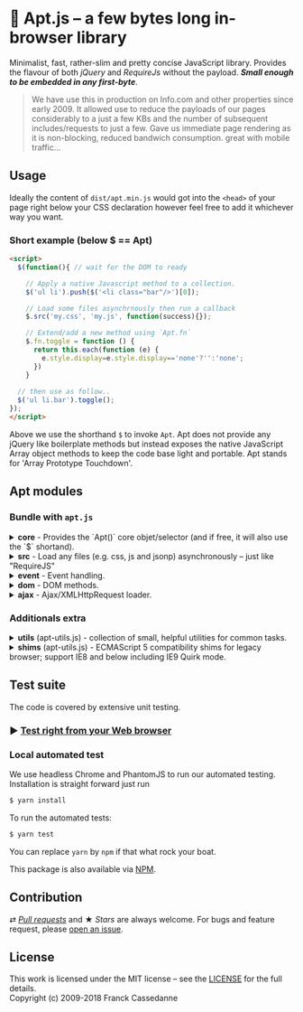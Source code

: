 # :rocket: Apt.js – a few bytes long in-browser library

Minimalist, fast, rather-slim and pretty concise JavaScript library. Provides the flavour of both *jQuery* and *RequireJs* without the payload. ***Small enough to be embedded in any first-byte***.

> We have use this in production on Info.com and other properties since early 2009. It allowed use to reduce the payloads of our pages considerably to a just a few KBs and the number of subsequent includes/requests to just a few. Gave us immediate page rendering as it is non-blocking, reduced bandwich consumption. great with mobile traffic...

## Usage

Ideally the content of `dist/apt.min.js` would got into the `<head>` of your page right below your CSS declaration however feel free to add it whichever way you want.

### Short example (below $ == Apt)
```html
<script>
  $(function(){ // wait for the DOM to ready

    // Apply a native Javascript method to a collection. 
    $('ul li').push($('<li class="bar"/>')[0]);

    // Load some files asynchrnously then run a callback
    $.src('my.css', 'my.js', function(success){});

    // Extend/add a new method using `Apt.fn`
    $.fn.toggle = function () {
      return this.each(function (e) {
        e.style.display=e.style.display=='none'?'':'none';
      })
    }
  
  // then use as follow..
  $('ul li.bar').toggle();
});
</script>
```

Above we use the shorthand `$` to invoke `Apt`. Apt does not provide any jQuery like boilerplate methods but instead exposes the native JavaScript Array object methods to keep the code base light and portable. Apt stands for 'Array Prototype Touchdown'.

## Apt modules

### Bundle with `apt.js`

<details><summary><b>core</b> - Provides the `Apt()` core objet/selector (and if free, it will also use the `$` shortand).</summary><p>

```js
`Apt()`	// Core `Apt` selector object returns a collection.
`$`	// Alias of `Apt` if global `$` is free - jQuery like!
`$.fn`	// to extend Apt prototype.
```
```js
`$.type()`	// Returns type
`$("ul li").each(...);`	// Iterare over the collection items.
```
```js
- `$().push(el)` // Adds one or more elements to the end, and returns the new length of the collection.
- `$().pop(el)` // Removes and returns the last element from the collection.
- `$().shift(el)` // Same as pop() but from the beginning.
- `$().unshift(el)` // Same as push() but from the beginning.
- `$().slice(0,1)` // Extracts a section, returns a new.
- `$().slice(0,1,el)` // Add/remove from specific location.
- `$().sort()`  // Sorts
- `$().reverse()` // Reverses
- `$().concat()`  // Joins 2 or more
- `$().join()`  // Joins all elements into a string
- and the usual `unique()`, `reduce()`, `indexOf()`, `filter()`, `some()`, `map()`, `every()`, ...
```
</p></details>

<details><summary><b>src</b> - Load any files (e.g. css, js and jsonp) asynchronously – just like "RequireJS"</summary><p>

```js
$.src("/my_styles.css", "/my_scripts.jss", "...");
$.src("/my_scripts.jsonp");
```
You can also use a callback as the last argument.
```js
$.src("/my_scripts.js", function(success) { console.log("success == true, succesfully loaded") } );
$.src("/my_styles.css", "/my_scripts.jss", "...", function(success) {} );
```

</p></details>

<details><summary><b>event</b> - Event handling.</summary><p>

```js
var callback = function(event){ console.log(event); }
$("div .link").on('mouseover', callback);
$("div .link").off('mouseover', callback);
```
</p></details>

<details><summary><b>dom</b> - DOM methods.</summary><p>

```js
var h = "Some <b>HTML</b>";
$('h1').html(h);
var out =$('h1').html(); // -> out == h
```
```js
$('ul li').addClass('foo');
$('ul li').removeClass('bar');
```
```js
$('.offers').css('diplay', 'none');
```
</p></details>

<details><summary><b>ajax</b> - Ajax/XMLHttpRequest loader.</summary><p>

```js
var callback = function(data, success, xhr){ console.log(data, success, xhr); }
$.ajax('https://api.github.com/users/frqnck', callback); // GET by default

var api = $.ajax('https://api.github.com/users/frqnck', callback, 'post');
api.send("foo=bar&buz=bar"); 
```
</p></details>

### Additionals extra

<details><summary><b>utils</b> (apt-utils.js) - collection of small, helpful utilities for common tasks.</summary><p>

```js
$.getUrlVars();			//
$.getCookie('name');	//
$.rmTags(html);			//
```
```js
var tpl = "Template {0} - {1}";
tpl.format(""foo", "bar");  // 
```
</p></details>

<details>
	<summary><b>shims</b> (apt-utils.js) - ECMAScript 5 compatibility shims for legacy browser; support IE8 and below including IE9 Quirk mode.</summary>

```js
- forEach()			-applies a callback to all the elements.
- map()				- creates new array thru callback.
- every() 			- tests a callback against the elements
- some()			- similar to every() but stop at first true!
- filter()          - creates new array with the elements that pass the test.
- indexOf			- returns the index of first matching element.
- reduce() 			- Iteratively reduce the array to a single value using a callback
```
</details>

## Test suite

The code is covered by extensive unit testing.

### :arrow_forward: [Test right from your Web browser](https://frqnck.github.io/apt.js/test/index.html)

### Local automated test

We use headless Chrome and PhantomJS to run our automated testing. Installation is straight forward just run 

~~~ sh
$ yarn install
~~~

To run the automated tests:

~~~ sh
$ yarn test
~~~

You can replace `yarn` by `npm` if that what rock your boat.

This package is also available via [NPM](https://www.npmjs.com/package/apt.js).

## Contribution

⇄ *[Pull requests](//github.com/frqnck/apt-js/blob/master/.github/CONTRIBUTING.md)* and ★ *Stars* are always welcome. For bugs and feature request, please [open an issue](//github.com/frqnck/apt-js/issues/new).


## License

This work is licensed under the MIT license – see the [LICENSE](MIT-LICENSE) for the full details.<br>Copyright (c) 2009-2018 Franck Cassedanne
